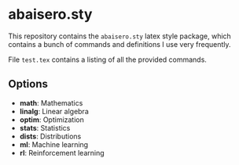 # abaisero.sty

This repository contains the `abaisero.sty` latex style package, which contains
a bunch of commands and definitions I use very frequently.

File `test.tex` contains a listing of all the provided commands.

## Options

 * **math**:  Mathematics
 * **linalg**:  Linear algebra
 * **optim**: Optimization
 * **stats**: Statistics
 * **dists**: Distributions
 * **ml**: Machine learning
 * **rl**: Reinforcement learning
